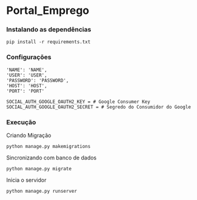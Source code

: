 # Portal_Emprego

### Instalando as dependências
```
pip install -r requirements.txt
```
### Configurações

```
'NAME': 'NAME',
'USER': 'USER',
'PASSWORD': 'PASSWORD',
'HOST': 'HOST',
'PORT': 'PORT'
```

```
SOCIAL_AUTH_GOOGLE_OAUTH2_KEY = # Google Consumer Key
SOCIAL_AUTH_GOOGLE_OAUTH2_SECRET = # Segredo do Consumidor do Google
```

### Execução
Criando Migração

```
python manage.py makemigrations
```
Sincronizando com banco de dados
```
python manage.py migrate
```
Inicia o servidor
```
python manage.py runserver
```
